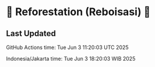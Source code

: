 
# 🌳 Reforestation (Reboisasi) 🌲

## Last Updated

GitHub Actions time: Tue Jun  3 11:20:03 UTC 2025

Indonesia/Jakarta time: Tue Jun  3 18:20:03 WIB 2025
